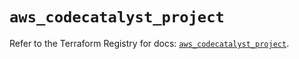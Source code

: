 # `aws_codecatalyst_project`

Refer to the Terraform Registry for docs: [`aws_codecatalyst_project`](https://registry.terraform.io/providers/hashicorp/aws/5.62.0/docs/resources/codecatalyst_project).
